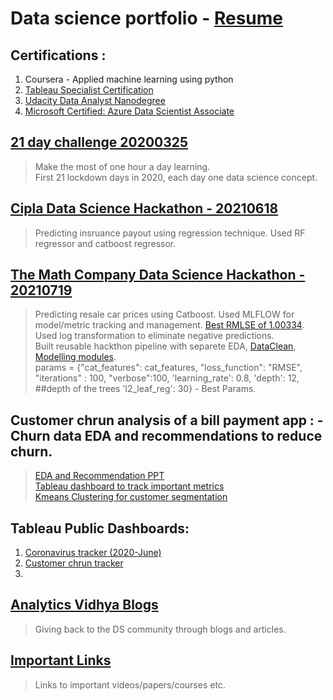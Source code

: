 # Data science portfolio - [Resume](https://drive.google.com/file/d/1nTB71_-DjUdPMErFkUC1Qaelkh7IilIH/view?usp=sharing)

## Certifications :
1. Coursera - Applied machine learning using python
2. [Tableau Specialist Certification](https://www.credly.com/badges/113ff8cd-9bd2-4973-9a9c-c5827874a81a?source=linked_in_profile)
3. [Udacity Data Analyst Nanodegree](https://drive.google.com/file/d/1BdRBHdpuF5IzhAcQZy8jzDB86e-OuZ8b/view?usp=sharing)
4. [Microsoft Certified: Azure Data Scientist Associate](https://www.credly.com/badges/f67cbc83-04d1-4df2-87f3-ad7e60eb259f?source=linked_in_profile)

## [21 day challenge 20200325](https://github.com/chrisdmell/TwentyOnePilots)
> Make the most of one hour a day learning. <Br>
> First 21 lockdown days in 2020, each day one data science concept. 

## [Cipla Data Science Hackathon - 20210618](https://github.com/chrisdmell/Project_DataScience/tree/working_branch/04_cipla_data_science)
> Predicting insruance payout using regression technique. Used RF regressor and catboost regressor. 

## [The Math Company Data Science Hackathon - 20210719](https://github.com/chrisdmell/Project_DataScience/tree/working_branch/06_math_company_hackathon)
> Predicting resale car prices using Catboost. Used MLFLOW for model/metric tracking and management. [Best RMLSE of 1.00334](https://machinehack.com/hackathons/data_hack_mathcothon_car_price_prediction_challenge/leaderboard). <br>
> Used log transformation to eliminate negative predictions. <br>
> Built reusable hackthon pipeline with separete EDA, [DataClean](https://github.com/chrisdmell/Project_DataScience/blob/working_branch/06_math_company_hackathon/extras/data_clean_util.ipynb), [Modelling modules](https://github.com/chrisdmell/Project_DataScience/blob/working_branch/06_math_company_hackathon/setup/catboost_regression.ipynb). <br>
> params = {"cat_features": cat_features, 
          "loss_function": "RMSE", 
          "iterations" : 100, 
          "verbose":100,
         'learning_rate': 0.8,
         'depth': 12,   ##depth of the trees
         'l2_leaf_reg': 30} - Best Params. <Br>
          
## Customer chrun analysis of a bill payment app : - Churn data EDA and recommendations to reduce churn. 
> [EDA and Recommendation PPT](https://drive.google.com/file/d/1uaIJdrLH_VmS7aBQWf2GLVjwedhYvJdC/view?usp=sharing) <br>
> [Tableau dashboard to track important metrics](https://public.tableau.com/app/profile/chris5331/viz/from_20210801_002/Dashboard1) <br>
> [Kmeans Clustering for customer segmentation](https://github.com/chrisdmell/Project_DataScience/tree/working_branch/07_cred) <br>
          
## Tableau Public Dashboards:
1. [Coronavirus tracker (2020-June)](https://public.tableau.com/app/profile/chris5331/viz/NovelCoronaVirusOutbreak-2020/Dashboard1)
2. [Customer chrun tracker](https://public.tableau.com/app/profile/chris5331/viz/from_20210801_002/Dashboard1)
3. 

## [Analytics Vidhya Blogs](https://www.analyticsvidhya.com/blog/author/chrisx10/)
> Giving back to the DS community through blogs and articles. 

## [Important Links](https://github.com/chrisdmell/Project_DataScience/tree/working_branch)
> Links to important videos/papers/courses etc.
